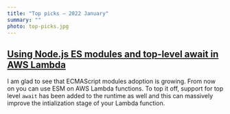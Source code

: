 ```yaml
---
title: "Top picks — 2022 January"
summary: ""
photo: top-picks.jpg
---
```


## [Using Node.js ES modules and top-level await in AWS Lambda](https://aws.amazon.com/blogs/compute/using-node-js-es-modules-and-top-level-await-in-aws-lambda/)

I am glad to see that ECMAScript modules adoption is growing. From now on you can use ESM on AWS Lambda functions. To top it off, support for top level `await` has been added to the runtime as well and this can massively improve the intialization stage of your Lambda function.

